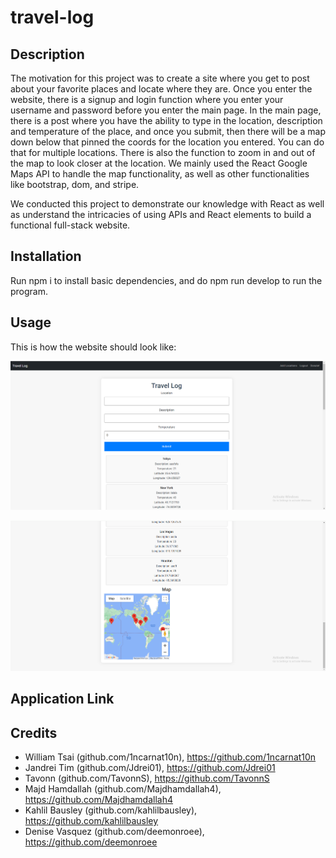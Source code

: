 # travel-log

## Description

The motivation for this project was to create a site where you get to post about your favorite places and locate where they are. Once you enter the website, there is a signup and login function where you enter your username and password before you enter the main page. In the main page, there is a post where you have the ability to type in the location, description and temperature of the place, and once you submit, then there will be a map down below that pinned the coords for the location you entered. You can do that for multiple locations. There is also the function to zoom in and out of the map to look closer at the location. We mainly used the React Google Maps API to handle the map functionality, as well as other functionalities like bootstrap, dom, and stripe.

We conducted this project to demonstrate our knowledge with React as well as understand the intricacies of using APIs and React elements to build a functional full-stack website.

## Installation

Run npm i to install basic dependencies, and do npm run develop to run the program.

## Usage

This is how the website should look like:

![Travel Log App](./client/public/travellog.png)

![Travel Log App Map](./client/public/travellog2.png)

## Application Link



## Credits

- William Tsai (github.com/1ncarnat10n), https://github.com/1ncarnat10n
- Jandrei Tim (github.com/Jdrei01), https://github.com/Jdrei01
- Tavonn (github.com/TavonnS), https://github.com/TavonnS
- Majd Hamdallah (github.com/Majdhamdallah4), https://github.com/Majdhamdallah4
- Kahlil Bausley (github.com/kahlilbausley), https://github.com/kahlilbausley
- Denise Vasquez (github.com/deemonroee), https://github.com/deemonroee
